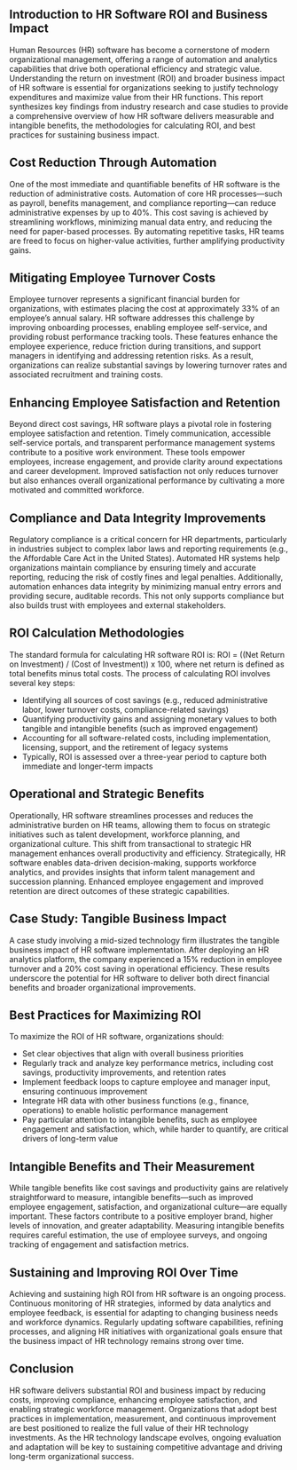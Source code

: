 ## Introduction to HR Software ROI and Business Impact

Human Resources (HR) software has become a cornerstone of modern organizational management, offering a range of automation and analytics capabilities that drive both operational efficiency and strategic value. Understanding the return on investment (ROI) and broader business impact of HR software is essential for organizations seeking to justify technology expenditures and maximize value from their HR functions. This report synthesizes key findings from industry research and case studies to provide a comprehensive overview of how HR software delivers measurable and intangible benefits, the methodologies for calculating ROI, and best practices for sustaining business impact.

## Cost Reduction Through Automation

One of the most immediate and quantifiable benefits of HR software is the reduction of administrative costs. Automation of core HR processes—such as payroll, benefits management, and compliance reporting—can reduce administrative expenses by up to 40%. This cost saving is achieved by streamlining workflows, minimizing manual data entry, and reducing the need for paper-based processes. By automating repetitive tasks, HR teams are freed to focus on higher-value activities, further amplifying productivity gains.

## Mitigating Employee Turnover Costs

Employee turnover represents a significant financial burden for organizations, with estimates placing the cost at approximately 33% of an employee’s annual salary. HR software addresses this challenge by improving onboarding processes, enabling employee self-service, and providing robust performance tracking tools. These features enhance the employee experience, reduce friction during transitions, and support managers in identifying and addressing retention risks. As a result, organizations can realize substantial savings by lowering turnover rates and associated recruitment and training costs.

## Enhancing Employee Satisfaction and Retention

Beyond direct cost savings, HR software plays a pivotal role in fostering employee satisfaction and retention. Timely communication, accessible self-service portals, and transparent performance management systems contribute to a positive work environment. These tools empower employees, increase engagement, and provide clarity around expectations and career development. Improved satisfaction not only reduces turnover but also enhances overall organizational performance by cultivating a more motivated and committed workforce.

## Compliance and Data Integrity Improvements

Regulatory compliance is a critical concern for HR departments, particularly in industries subject to complex labor laws and reporting requirements (e.g., the Affordable Care Act in the United States). Automated HR systems help organizations maintain compliance by ensuring timely and accurate reporting, reducing the risk of costly fines and legal penalties. Additionally, automation enhances data integrity by minimizing manual entry errors and providing secure, auditable records. This not only supports compliance but also builds trust with employees and external stakeholders.

## ROI Calculation Methodologies

The standard formula for calculating HR software ROI is: ROI = ((Net Return on Investment) / (Cost of Investment)) x 100, where net return is defined as total benefits minus total costs. The process of calculating ROI involves several key steps:
- Identifying all sources of cost savings (e.g., reduced administrative labor, lower turnover costs, compliance-related savings)
- Quantifying productivity gains and assigning monetary values to both tangible and intangible benefits (such as improved engagement)
- Accounting for all software-related costs, including implementation, licensing, support, and the retirement of legacy systems
- Typically, ROI is assessed over a three-year period to capture both immediate and longer-term impacts

## Operational and Strategic Benefits

Operationally, HR software streamlines processes and reduces the administrative burden on HR teams, allowing them to focus on strategic initiatives such as talent development, workforce planning, and organizational culture. This shift from transactional to strategic HR management enhances overall productivity and efficiency. Strategically, HR software enables data-driven decision-making, supports workforce analytics, and provides insights that inform talent management and succession planning. Enhanced employee engagement and improved retention are direct outcomes of these strategic capabilities.

## Case Study: Tangible Business Impact

A case study involving a mid-sized technology firm illustrates the tangible business impact of HR software implementation. After deploying an HR analytics platform, the company experienced a 15% reduction in employee turnover and a 20% cost saving in operational efficiency. These results underscore the potential for HR software to deliver both direct financial benefits and broader organizational improvements.

## Best Practices for Maximizing ROI

To maximize the ROI of HR software, organizations should:
- Set clear objectives that align with overall business priorities
- Regularly track and analyze key performance metrics, including cost savings, productivity improvements, and retention rates
- Implement feedback loops to capture employee and manager input, ensuring continuous improvement
- Integrate HR data with other business functions (e.g., finance, operations) to enable holistic performance management
- Pay particular attention to intangible benefits, such as employee engagement and satisfaction, which, while harder to quantify, are critical drivers of long-term value

## Intangible Benefits and Their Measurement

While tangible benefits like cost savings and productivity gains are relatively straightforward to measure, intangible benefits—such as improved employee engagement, satisfaction, and organizational culture—are equally important. These factors contribute to a positive employer brand, higher levels of innovation, and greater adaptability. Measuring intangible benefits requires careful estimation, the use of employee surveys, and ongoing tracking of engagement and satisfaction metrics.

## Sustaining and Improving ROI Over Time

Achieving and sustaining high ROI from HR software is an ongoing process. Continuous monitoring of HR strategies, informed by data analytics and employee feedback, is essential for adapting to changing business needs and workforce dynamics. Regularly updating software capabilities, refining processes, and aligning HR initiatives with organizational goals ensure that the business impact of HR technology remains strong over time.

## Conclusion

HR software delivers substantial ROI and business impact by reducing costs, improving compliance, enhancing employee satisfaction, and enabling strategic workforce management. Organizations that adopt best practices in implementation, measurement, and continuous improvement are best positioned to realize the full value of their HR technology investments. As the HR technology landscape evolves, ongoing evaluation and adaptation will be key to sustaining competitive advantage and driving long-term organizational success.

